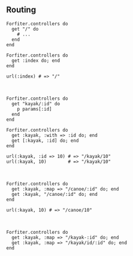 ## Routing

    Forfiter.controllers do 
      get "/" do
        # ... 
      end
    end
    
    Forfiter.controllers do 
      get :index do; end
    end
    
    url(:index) # => "/"
    
<br />
    
    Forfiter.controllers do 
      get "kayak/:id" do
        p params[:id]
      end
    end
    
    Forfiter.controllers do 
      get :kayak, :with => :id do; end
      get [:kayak, :id] do; end
    end
    
    url(:kayak, :id => 10) # => "/kayak/10"
    url(:kayak, 10)        # => "/kayak/10"
    
<br />

    Forfiter.controllers do 
      get :kayak, :map => "/canoe/:id" do; end
      get :kayak, "/canoe/:id" do; end
    end
    
    url(:kayak, 10) # => "/canoe/10"
    
<br />    
    
    Forfiter.controllers do 
      get :kayak, :map => "/kayak-:id" do; end
      get :kayak, :map => "/kayak/id/:id" do; end
    end
